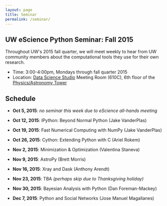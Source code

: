 ```yaml
---
layout: page
title: Seminar
permalink: /seminar/
---
```


## UW eScience Python Seminar: Fall 2015

Throughout UW's 2015 fall quarter, we will meet weekly to hear from UW
community members about the computational tools they use for their own
research.

- Time: 3:00-4:00pm, Mondays through fall quarter 2015
- Location: [Data Science Studio](http://escience.washington.edu/dss) Meeting Room (610C), 6th floor of the [Physics/Astronomy Tower](http://uw.edu/maps/?pat)


## Schedule

- **Oct 5, 2015**: *no seminar this week due to eScience all-hands meeting*

- **Oct 12, 2015**: IPython: Beyond Normal Python (Jake VanderPlas)

- **Oct 19, 2015**: Fast Numerical Computing with NumPy (Jake VanderPlas)

- **Oct 26, 2015**: Cython: Extending Python with C (Ariel Rokem)

- **Nov 2, 2015**: Minimization & Optimization (Valentina Staneva)

- **Nov 9, 2015**: AstroPy (Brett Morris)

- **Nov 16, 2015**: Xray and Dask (Anthony Arendt)

- **Nov 23, 2015**: TBA *(perhaps skip due to Thanksgiving holiday)*

- **Nov 30, 2015**: Bayesian Analysis with Python (Dan Foreman-Mackey)

- **Dec 7, 2015**: Python and Social Networks (Jose Manuel Magallanes)